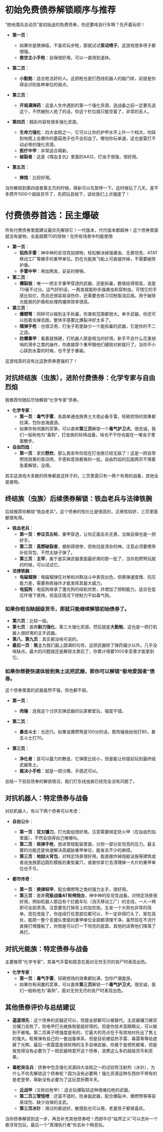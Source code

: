 # 初始免费债券解锁顺序与推荐

“绝地潜兵总动员”是初始送的免费债券，你还要啥自行车啊？先开着玩呗！

- **第一页**：
  - 如果你是换弹癌，不喜欢玩步枪，那就试试**泵动喷子**。这游戏很多喷子都很强。
  - **救世主小手枪**：自保很好用，可以一直用到退休。
- **第二页**：
  - **小勤勉**：适合枪法好的人。这把枪也是打西线机器人的敲门砖，前提是你得会识别各种单位的弱点。
- **第三页**：
  - **开局满弹药**：这是人生中遇到的第一个强化资源，选战备之前一定要先选这个，不然被别人抢了的话，你这个栏位就只能空着了，非常的丢人。
- **第四页**：精彩内容有很多强化资源。
  
  - **生命力强化**：四大金刚之一，它可以让你的护甲水平上升一个档次，你踩到地图上会爆炸的蘑菇孢子也不会扣血了。哪怕你玩单通，这也是雷打不动必带的强化资源。
  - **医疗中甲**：非常适合萌新。
  - **破裂者**：这是《喋血复仇》里面的AA12，打虫子很强，很好用。
- **第五页**：
  - **摔炮**：比较好用。

当你解锁到第四或者第五页的时候，萌新可以先暂停一下。这时候玩了几天，差不多攒齐1000个超级货币了，先把玩具抛下，该给我们上点强度了！

# 付费债券首选：民主爆破

所有付费债券里面建议最优先解锁它！一代版本，代代版本都超神！这个债券里面就没有废物，全是超模T0的怪物！在所有场景中均能使用

- **第一页**：
  - **铝热手雷**：神中神的反坦克投掷物，轻松解决掉强袭虫、无畏坦克、ATAT移动工厂等棘手的重甲单位。扔在光能族飞船上可直接炸掉，不需要破除护盾。
  - **手雷中甲**：再加两发，妥妥的够够。
- **第二页**：
  - **爆裂铳**：唯一一把主手重甲穿透的武器，还能拆巢，数值给得很高，说是T0毫不过分。运气好的话，一两发就能秒杀强袭虫和穿刺虫。可惜它的手感比较烂，而且还很容易误伤你，还需要去练习切枪取消后摇。用于破除光能族的护盾和处理肉瘤体效率很高。
- **第三页**：
  - **爆燃弩**：同样可以做到主手拆巢，伤害和范围都很大。单手武器，你还可以抱着虫弹去跑，整体手感要比爆裂冲好太多了。
  - **榴弹手枪**：也很泛用，打虫子若是缺少一个能拆巢的武器，它是你的不二之选。
  - **防爆重甲**：看着就很硬，打机器人那是相当的好用。新手不会什么花里胡哨的滑步之类的操作，你直接穿个重甲跟他们硬刚对射就行了。当你不小心踩到水雷的时候，也不至于暴毙。

这游戏真的没有比这款债券更强的了！

## 对抗终结族（虫族），进阶付费债券：化学专家与自由烈焰

我推荐你随后尽快解锁“化学专家”债券。

- **化学专家**：
  - **第一页**：**毒气手雷**，各路单通虫族男士大佬必备手雷，轻砸控场的效果都拉满，包你虫海遨游。
  - 如果你有闲置的奖章，可以直奔**第三页**解锁一个**毒气护卫犬**。很忠诚，我们一般称他为“毒狗”，打虫族的轮椅战备，啥也不干你也能在一堆虫子里面散步。
- **自由烈焰**：
  - **第一页**：拿到**野炊**，那么我宣布你现在打虫族已经无敌了！这是一把自带燃烧效果的泵动喷，手感和音效都爽的一批。自由烈焰的后面两页不用着急着解锁，没用。

其实这游戏大多数的债券都是这样子的，三页里面只有一两个有用的战备，其他全是废物。

## 终结族（虫族）后续债券解锁：铁血老兵与法律铁腕

后续推荐你解锁“铁血老兵”。这个债券的性价比是很高的，泛用性较好，三页里面都很有用。

- **铁血老兵**：
  - **第一页**：**参议员左轮**，重甲穿透，让你正面击杀无畏，当做自保也是一把好手。
  - **第二页**：**高燃破裂者**，被削得很惨，但依旧是清杂的神。注意必须要携带补给背包，不然太缺子弹了。
  - **第三页**：**主宰**，属于是实弹武器里面最好用的那一批了，当你抱燃弩玩腻的时候，可以试试它。
- **法律铁腕**：
  - **电磁榴弹**：电磁榴弹在对单和对群战斗中表现出色，但换弹速度慢、抗压能力差，需要熟练操作才能发挥其最大威力。
  - **电弧狗**：电弧狗继承了激光狗的续航优势，并增加了控制能力，适合在低压环境下使用，但高压情况下控制力不如毒气狗。

### 如果你相当缺超级货币，那就只能继续解锁初始债券了。

- **第六页**：比较一般。
- **第七页**：直奔**耐力强化**，第三大强化资源。然后就是**大勤勉**，这也是一把打机器人很好用的主手武器。
- **第八、第九页**：其实都没啥可说的。
- **最后一页**：**焦土**为我们画上圆满的句号。这把武器除了弹药偏少以外，几乎没啥缺点。最大的问题就还是解锁太靠后了，你累计得要1000多奖章才能拿到它。

### 如果你想要快速体验到焦土这把武器，那你可以解锁“极地爱国者”债券。
这个债券里面的武器虽然不强，但也都不弱。

- **第一页**：
  
  - **肉锤**：连我这个讨厌实弹武器的玩家都爱玩，强度不错。
- **第二页**：
  
  - **暴击斗士**：也还行。如果说爆燃弩是100分的话，那肉锤我给他打80，暴击斗士打70。
- **第三页**：
  
  - **净化者**：是可以蓄力的教徒，它弹匣比较小，但是能让你提前玩到最终级武器焦土。
  - **裁决小手枪**：就是一把沙鹰，手感还可以。

总结一下目前债券的解锁情况，我们打东线虫族已经完全没有问题了。

## 对抗机器人：特定债券与战备

对抗机器人，有以下两个债券可以考虑：

- **自由公仆**：
  
  - **第一页**：**双刃镰刀**，打光能组很好用。注意需要绑定防火甲（在自由烈焰里面），不然会烧得自己嗷嗷叫。
  - **第二页**：**核弹手枪**，放进常规配装里面，分担一部分反坦克的压力。最主要的功能还是快速解决高威胁重甲单位，能省去不少的麻烦。
  - **第三页**：**地狱火背包**，对特定场景很好用。能直接炸掉炮艇设施等建筑或者说虫族那边圆形模板的重型巢穴，或者你拿它去清理掉一大片的重甲单位也不亏。
- **都市传奇**：
  
  - **第一页**：**换弹轻甲**，配合爆燃弩之类的强力主手，很好用。
  - **第三页**：直奔**究极战备AT轮椅炮台**，神中神的反坦克战备。对特定场景很好用，例如机器人那边有个拦截车队（消灭移动工厂）的支线，一人一椅即可全部肃清。注意要先打掉背上的加农炮，五发一个大狗也非常的简单。现在改版了，你连续打任意部位都可以，不一定非得打头了。架在高处，能把一整个支援队里面的重甲单位全部都清理干净。虽然现在不流行直接打增援船了，你倒是可以打一下坦克的底盘，其他的话等他们降落了再打。

## 对抗光能族：特定债券与战备
主要推荐“化学专家”，其毒气手雷和腐息在面对无穷无尽的丧尸时表现出色。

- **化学专家**：
  - **第一页**：**毒气手雷**，轻砸控场的效果都拉满，包你尸潮遨游。
  - 如果你有闲置的奖章，可以直奔**第三页**解锁一个**毒气护卫犬**。很忠诚，我们一般称他为“毒狗”，面对无穷无尽的丧尸时表现出色。

## 其他债券评价与总结建议

- **遥遥领先**：这个债券的武器还可以，但是全部都可以被替代。主武器镰刀被双刃镰刀击败了。防电甲打光棱族倒是挺好用的，但是你技术高眼睛尖，可以做到不被电。第二页离子喷强度是有的，它最大的亮点在于有效地衬托出了焦土的强大。眩晕弹有自己的一套战备体系，但是目前被铝热手雷、毒雷等等给遮蔽了光辉。最后一夜雷霆是很轮椅的主手自保武器，你属于是想死都难，但是我觉得没有必要为了一把武器特意开这个债券，浪费这么多的超级货币和奖章。
- **毒蛇突击兵**：债券中包含强化资源四大金刚之一的试验性注射剂（冰针），为什么不优先解锁这个债券呢？因为没有必要啊！强化资源这种东西你不带有的是老登带，萌新没有必要为了这玩意折腾半天。
  
  - **近战甲**（又称拉枪甲）：适合玩爆裂铳这种很难拉枪的武器。
  - **第二页三管短喷**：还蛮不错的，防身副武器，配合爆裂冲、爆燃弩等等容易误伤、缺少自保的主武。
  - **第三页冰针**：用过的都说好，敏感肌也可以用，老婆孩子都很喜欢。

当你债券解锁到这一步，再去补充其他债券吧！西部牛仔“临界正义”可以去补一个悬浮背包玩，最后一个“真理执行者”你去补个稍息玩。